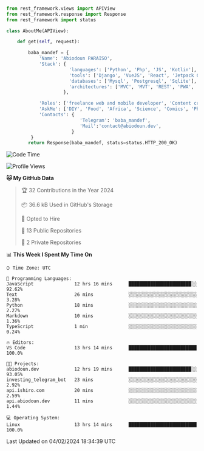 ###
```python
from rest_framework.views import APIView
from rest_framework.response import Response
from rest_framework import status

class AboutMe(APIView):

    def get(self, request):

        baba_mandef = {
            'Name': 'Abiodoun PARAISO',
            'Stack': {
                       'languages': ['Python', 'Php', 'JS', 'Kotlin'],
                       'tools': ['Django', 'VueJS', 'React', 'Jetpack Compose'],
                       'databases': ['Mysql', 'Postgresql', 'Sqlite'],
                       'architectures': ['MVC', 'MVT', 'REST', 'PWA', 'SPA', 'MicroServices']
                     },

            'Roles': ['freelance web and mobile developer', 'Content creator', 'Teacher', 'Mentor'],
            'AskMe': ['DIY', 'Food', 'Africa', 'Science', 'Comics', 'Photography', 'Tech', 'Programming'],
            'Contacts': {
                           'Telegram': 'baba_mandef',
                           'Mail':'contact@abiodoun.dev',
                        }
         }
        return Response(baba_mandef, status=status.HTTP_200_OK)

```                    

<!--START_SECTION:waka-->
![Code Time](http://img.shields.io/badge/Code%20Time-916%20hrs%2038%20mins-blue)

![Profile Views](http://img.shields.io/badge/Profile%20Views-0-blue)

**🐱 My GitHub Data** 

> 🏆 32 Contributions in the Year 2024
 > 
> 📦 36.6 kB Used in GitHub's Storage 
 > 
> 💼 Opted to Hire
 > 
> 📜 13 Public Repositories 
 > 
> 🔑 2 Private Repositories  
 > 
📊 **This Week I Spent My Time On** 

```text
⌚︎ Time Zone: UTC

💬 Programming Languages: 
JavaScript               12 hrs 16 mins      ███████████████████████░░   92.62% 
Text                     26 mins             ░░░░░░░░░░░░░░░░░░░░░░░░░   3.28% 
Python                   18 mins             ░░░░░░░░░░░░░░░░░░░░░░░░░   2.27% 
Markdown                 10 mins             ░░░░░░░░░░░░░░░░░░░░░░░░░   1.36% 
TypeScript               1 min               ░░░░░░░░░░░░░░░░░░░░░░░░░   0.24%

🔥 Editors: 
VS Code                  13 hrs 14 mins      █████████████████████████   100.0%

🐱‍💻 Projects: 
abiodoun.dev             12 hrs 19 mins      ███████████████████████░░   93.05% 
investing_telegram_bot   23 mins             ░░░░░░░░░░░░░░░░░░░░░░░░░   2.92% 
api.ishiro.com           20 mins             ░░░░░░░░░░░░░░░░░░░░░░░░░   2.59% 
api.abiodoun.dev         11 mins             ░░░░░░░░░░░░░░░░░░░░░░░░░   1.44%

💻 Operating System: 
Linux                    13 hrs 14 mins      █████████████████████████   100.0%

```


 Last Updated on 04/02/2024 18:34:39 UTC
<!--END_SECTION:waka-->
